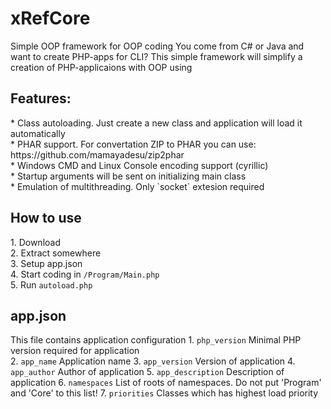 # xRefCore
Simple OOP framework for OOP coding
You come from C# or Java and want to create PHP-apps for CLI?
This simple framework will simplify a creation of PHP-applicaions with OOP using

<h2>Features:</h2>
* Class autoloading. Just create a new class and application will load it automatically<br>
* PHAR support. For convertation ZIP to PHAR you can use: https://github.com/mamayadesu/zip2phar<br>
* Windows CMD and Linux Console encoding support (cyrillic)<br>
* Startup arguments will be sent on initializing main class<br>
* Emulation of multithreading. Only `socket` extesion required

<h2>How to use</h2>
1. Download<br>
2. Extract somewhere<br>
3. Setup app.json<br>
4. Start coding in <code>/Program/Main.php</code><br>
5. Run <code>autoload.php</code><br>

<h2>app.json</h2>
This file contains application configuration
1. <code>php_version</code> Minimal PHP version required for application<br>
2. <code>app_name</code> Application name
3. <code>app_version</code> Version of application
4. <code>app_author</code> Author of application
5. <code>app_description</code> Description of application
6. <code>namespaces</code> List of roots of namespaces. Do not put 'Program' and 'Core' to this list!
7. <code>priorities</code> Classes which has highest load priority